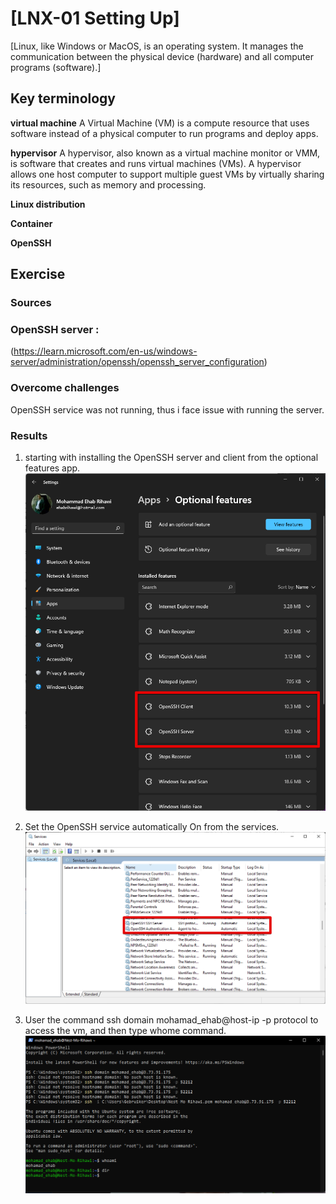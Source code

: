 # [LNX-01 Setting Up]
[Linux, like Windows or MacOS, is an operating system. It manages the communication between the physical device (hardware) and all computer programs (software).]

## Key terminology

**virtual machine**
A Virtual Machine (VM) is a compute resource that uses software instead of a physical computer to run programs and deploy apps.

**hypervisor**
A hypervisor, also known as a virtual machine monitor or VMM, is software that creates and runs virtual machines (VMs). A hypervisor allows one host computer to support multiple guest VMs by virtually sharing its resources, such as memory and processing. 

**Linux distribution**

**Container**

**OpenSSH**

## Exercise
### Sources

### OpenSSH server : 
(https://learn.microsoft.com/en-us/windows-server/administration/openssh/openssh_server_configuration) 



### Overcome challenges
OpenSSH service was not running, thus i face issue with running the server.

### Results
1. starting with installing the OpenSSH server and client from the optional features app.
![starting with installing the OpenSSH server and client from the optional features app.](https://github.com/Techgrounds-Cloud-9/cloud-9-EhabRihawi985/blob/main/00_includes/LNX-01%20Setting%20Up/OpenSSH%20Server.png)


2. Set the OpenSSH service automatically On from the services.
![Set the OpenSSH service automatically On from the services.](https://github.com/Techgrounds-Cloud-9/cloud-9-EhabRihawi985/blob/main/00_includes/LNX-01%20Setting%20Up/OpenSSH%20service.png)


3. User the command ssh domain mohamad_ehab@host-ip -p protocol to access the vm, and then type whome command.
![User the command ssh domain mohamad_ehab@host-ip -p protocol to access the vm, and then type whome command.](https://github.com/Techgrounds-Cloud-9/cloud-9-EhabRihawi985/blob/main/00_includes/LNX-01%20Setting%20Up/LNX-01%20Setting%20Up.png)

